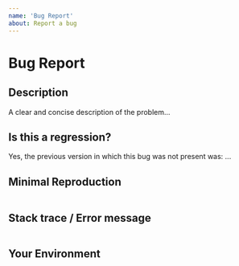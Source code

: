 ```yaml
---
name: 'Bug Report'
about: Report a bug
---
```


# Bug Report

## Description

<!-- edit: --> A clear and concise description of the problem...

## Is this a regression?

<!-- Did this behavior use to work in the previous version? -->
<!-- edit: --> Yes, the previous version in which this bug was not present was: ...

## Minimal Reproduction

```code

```

## Stack trace / Error message

```code

```

<!-- If the issue is accompanied by an exception or an error, please share it below: -->

## Your Environment

```code

```
